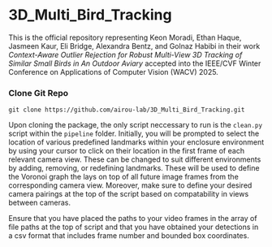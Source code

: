 # 3D_Multi_Bird_Tracking

This is the official repository representing Keon Moradi, Ethan Haque, Jasmeen Kaur, Eli Bridge, Alexandra Bentz, and Golnaz Habibi in their work _Context-Aware Outlier Rejection for Robust Multi-View 3D Tracking of Similar Small Birds in An Outdoor Aviary_ accepted into the IEEE/CVF Winter Conference on Applications of Computer Vision (WACV) 2025. 

### Clone Git Repo
```shell
git clone https://github.com/airou-lab/3D_Multi_Bird_Tracking.git
```

Upon cloning the package, the only script neccessary to run is the ```clean.py``` script within the ```pipeline``` folder. Initially, you will be prompted to select the location of various predefined landmarks within your enclosure environment by using your cursor to click on their location in the first frame of each relevant camera view. These can be changed to suit different environments by adding, removing, or redefining landmarks. These will be used to define the Voronoi graph the lays on top of all future image frames from the corresponding camera view. Moreover, make sure to define your desired camera pairings at the top of the script based on compatability in views between cameras. 

Ensure that you have placed the paths to your video frames in the array of file paths at the top of script and that you have obtained your detections in a csv format that includes frame number and bounded box coordinates.
